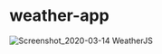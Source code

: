 # weather-app

![Screenshot_2020-03-14 WeatherJS](https://user-images.githubusercontent.com/44552983/76685431-c0171d80-663d-11ea-97b8-0ce630e0c318.png)
